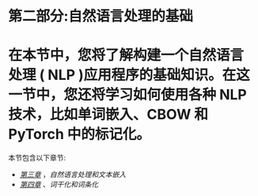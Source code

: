 

# 第二部分:自然语言处理的基础

# 在本节中，您将了解构建一个**自然语言处理** ( **NLP** )应用程序的基础知识。在这一节中，您还将学习如何使用各种 NLP 技术，比如单词嵌入、CBOW 和 PyTorch 中的标记化。

本节包含以下章节:

*   [*第三章*](B12365_03_Final_JC_ePub.xhtml#_idTextAnchor051) ，*自然语言处理和文本嵌入*
*   [*第四章*](B12365_04_Final_JC_ePub.xhtml#_idTextAnchor070) 、*词干化和词条化*